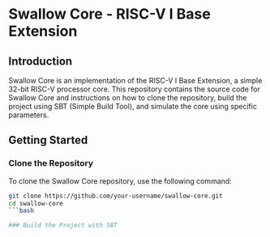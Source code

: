 # Swallow Core - RISC-V I Base Extension

## Introduction
Swallow Core is an implementation of the RISC-V I Base Extension, a simple 32-bit RISC-V processor core. This repository contains the source code for Swallow Core and instructions on how to clone the repository, build the project using SBT (Simple Build Tool), and simulate the core using specific parameters.

## Getting Started

### Clone the Repository
To clone the Swallow Core repository, use the following command:

```bash
git clone https://github.com/your-username/swallow-core.git
cd swallow-core
```bash

### Build the Project with SBT
